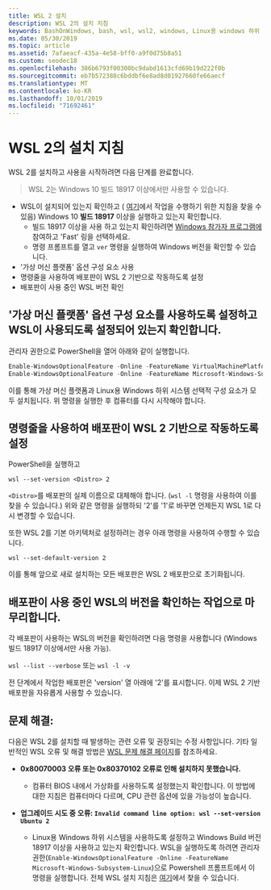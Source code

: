 ```yaml
---
title: WSL 2 설치
description: WSL 2의 설치 지침
keywords: BashOnWindows, bash, wsl, wsl2, windows, Linux용 windows 하위 시스템, windowssubsystem, ubuntu, debian, suse, windows 10, 설치
ms.date: 05/30/2019
ms.topic: article
ms.assetid: 7afaeacf-435a-4e58-bff0-a9f0d75b8a51
ms.custom: seodec18
ms.openlocfilehash: 386b6793f00300bc9dabd1613cfd69b19d222f0b
ms.sourcegitcommit: eb7b572388c6bddbf6e8ad8d01927660fe66aecf
ms.translationtype: MT
ms.contentlocale: ko-KR
ms.lasthandoff: 10/01/2019
ms.locfileid: "71692461"
---
```

# <a name="installation-instructions-for-wsl-2"></a>WSL 2의 설치 지침

WSL 2를 설치하고 사용을 시작하려면 다음 단계를 완료합니다.

> WSL 2는 Windows 10 빌드 18917 이상에서만 사용할 수 있습니다.

- WSL이 설치되어 있는지 확인하고 ( [여기](./install-win10.md)에서 작업을 수행하기 위한 지침을 찾을 수 있음) Windows 10 **빌드 18917** 이상을 실행하고 있는지 확인합니다.
   - 빌드 18917 이상을 사용 하고 있는지 확인하려면 [Windows 참가자 프로그램에](https://insider.windows.com/en-us/) 참여하고 'Fast' 링을 선택하세요. 
   - 명령 프롬프트를 열고 `ver` 명령을 실행하여 Windows 버전을 확인할 수 있습니다.
- '가상 머신 플랫폼' 옵션 구성 요소 사용
- 명령줄을 사용하여 배포판이 WSL 2 기반으로 작동하도록 설정
- 배포판이 사용 중인 WSL 버전 확인

## <a name="enable-the-virtual-machine-platform-optional-component-and-make-sure-wsl-is-enabled"></a>'가상 머신 플랫폼' 옵션 구성 요소를 사용하도록 설정하고 WSL이 사용되도록 설정되어 있는지 확인합니다.

관리자 권한으로 PowerShell을 열어 아래와 같이 실행합니다.

```powershell
Enable-WindowsOptionalFeature -Online -FeatureName VirtualMachinePlatform
Enable-WindowsOptionalFeature -Online -FeatureName Microsoft-Windows-Subsystem-Linux
```

이를 통해 가상 머신 플랫폼과 Linux용 Windows 하위 시스템 선택적 구성 요소가 모두 설치됩니다. 위 명령을 실행한 후 컴퓨터를 다시 시작해야 합니다. 

## <a name="set-a-distro-to-be-backed-by-wsl-2-using-the-command-line"></a>명령줄을 사용하여 배포판이 WSL 2 기반으로 작동하도록 설정

PowerShell을 실행하고

`wsl --set-version <Distro> 2`

`<Distro>`를 배포판의 실제 이름으로 대체해야 합니다. (`wsl -l` 명령을 사용하여 이를 찾을 수 있습니다.) 위와 같은 명령을 실행하되 '2'를 '1'로 바꾸면 언제든지 WSL 1로 다시 변경할 수 있습니다.

또한 WSL 2를 기본 아키텍처로 설정하려는 경우 아래 명령을 사용하여 수행할 수 있습니다.

`wsl --set-default-version 2`

이를 통해 앞으로 새로 설치하는 모든 배포판은 WSL 2 배포판으로 초기화됩니다.

## <a name="finish-with-verifying-what-versions-of-wsl-your-distro-are-using"></a>배포판이 사용 중인 WSL의 버전을 확인하는 작업으로 마무리합니다.

각 배포판이 사용하는 WSL의 버전을 확인하려면 다음 명령을 사용합니다 (Windows 빌드 18917 이상에서만 사용 가능).

`wsl --list --verbose` 또는 `wsl -l -v`

전 단계에서 작업한 배포판은 'version' 열 아래에 '2'를 표시합니다. 이제 WSL 2 기반 배포판을 자유롭게 사용할 수 있습니다. 

## <a name="troubleshooting"></a>문제 해결: 

다음은 WSL 2를 설치할 때 발생하는 관련 오류 및 권장되는 수정 사항입니다. 기타 일반적인 WSL 오류 및 해결 방법은 [WSL 문제 해결 페이지](troubleshooting.md)를 참조하세요.

* **0x80070003 오류 또는 0x80370102 오류로 인해 설치하지 못했습니다.**
    * 컴퓨터 BIOS 내에서 가상화를 사용하도록 설정했는지 확인합니다. 이 방법에 대한 지침은 컴퓨터마다 다르며, CPU 관련 옵션에 있을 가능성이 높습니다.
   
* **업그레이드 시도 중 오류: `Invalid command line option: wsl --set-version Ubuntu 2`**
    * Linux용 Windows 하위 시스템을 사용하도록 설정하고 Windows Build 버전 18917 이상을 사용하고 있는지 확인합니다. WSL을 실행하도록 하려면 관리자 권한(`Enable-WindowsOptionalFeature -Online -FeatureName Microsoft-Windows-Subsystem-Linux`)으로 Powershell 프롬프트에서 이 명령을 실행합니다. 전체 WSL 설치 지침은 [여기](./install-win10.md)에서 찾을 수 있습니다.
